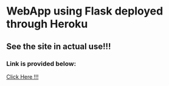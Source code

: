 # WebApp using Flask deployed through Heroku

## See the site in actual use!!!
### Link is provided below: 
<a href = "https://sayhello123.herokuapp.com/hello">Click Here !!!</a>
